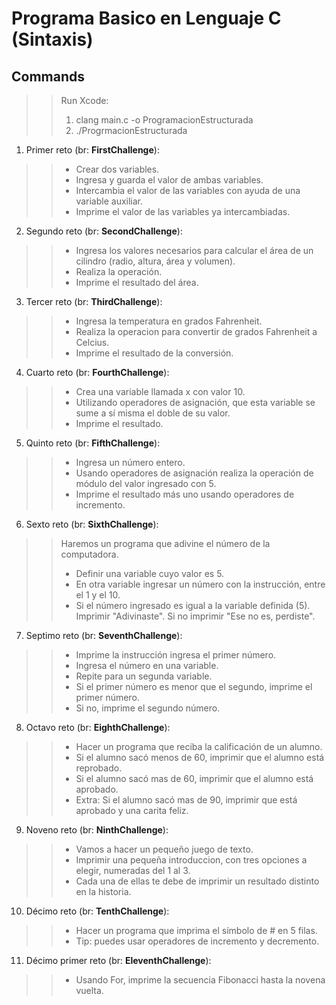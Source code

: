 # Programa Basico en Lenguaje C (Sintaxis)

## Commands
 >> Run Xcode: 
 >> 1. clang main.c -o ProgramacionEstructurada
 >> 2. ./ProgrmacionEstructurada

1. Primer reto (br: **FirstChallenge**):
  >> * Crear dos variables.
  >> * Ingresa y guarda el valor de ambas variables.
  >> * Intercambia el valor de las variables con ayuda de una variable auxiliar.
  >> * Imprime el valor de las variables ya intercambiadas.

2. Segundo reto (br: **SecondChallenge**):
  >> * Ingresa los valores necesarios para calcular el área de un cilindro (radio, altura, área y volumen).
  >> * Realiza la operación.
  >> * Imprime el resultado del área.

3. Tercer reto (br: **ThirdChallenge**):
  >> * Ingresa la temperatura en grados Fahrenheit.
  >> * Realiza la operacion para convertir de grados Fahrenheit a Celcius.
  >> * Imprime el resultado de la conversión.

4. Cuarto reto (br: **FourthChallenge**):
  >> * Crea una variable llamada x con valor 10.
  >> * Utilizando operadores de asignación, que esta variable se sume a sí misma el doble de su valor.
  >> * Imprime el resultado.

5. Quinto reto (br: **FifthChallenge**):
  >> * Ingresa un número entero.
  >> * Usando operadores de asignación realiza la operación de módulo del valor ingresado con 5.
  >> * Imprime el resultado más uno usando operadores de incremento.

6. Sexto reto (br: **SixthChallenge**):
  >> Haremos un programa que adivine el número de la computadora.
  >> * Definir una variable cuyo valor es 5.
  >> * En otra variable ingresar un número con la instrucción, entre el 1 y el 10.
  >> * Si el número ingresado es igual a la variable definida (5). Imprimir "Adivinaste". Si no imprimir "Ese no es, perdiste".

7. Septimo reto (br: **SeventhChallenge**):
  >> * Imprime la instrucción ingresa el primer número.
  >> * Ingresa el número en una variable.
  >> * Repite para un segunda variable.
  >> * Si el primer número es menor que el segundo, imprime el primer número.
  >> * Si no, imprime el segundo número.

8. Octavo reto (br: **EighthChallenge**):
  >> * Hacer un programa que reciba la calificación de un alumno.
  >> * Si el alumno sacó menos de 60, imprimir que el alumno está reprobado.
  >> * Si el alumno sacó mas de 60, imprimir que el alumno está aprobado.
  >> * Extra: Si el alumno sacó mas de 90, imprimir que está aprobado y una carita feliz.

9. Noveno reto (br: **NinthChallenge**):
  >> * Vamos a hacer un pequeño juego de texto.
  >> * Imprimir una pequeña introduccion, con tres opciones a elegir, numeradas del 1 al 3.
  >> * Cada una de ellas te debe de imprimir un resultado distinto en la historia.

10. Décimo reto (br: **TenthChallenge**):
  >> * Hacer un programa que imprima el símbolo de # en 5 filas.
  >> * Tip: puedes usar operadores de incremento y decremento.
  
11. Décimo primer reto (br: **EleventhChallenge**):
  >> * Usando For, imprime la secuencia Fibonacci hasta la novena vuelta.
  